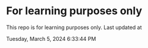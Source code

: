 # For learning purposes only
This repo is for learning purposes only.
Last updated at

Tuesday, March 5, 2024 6:33:44 PM

